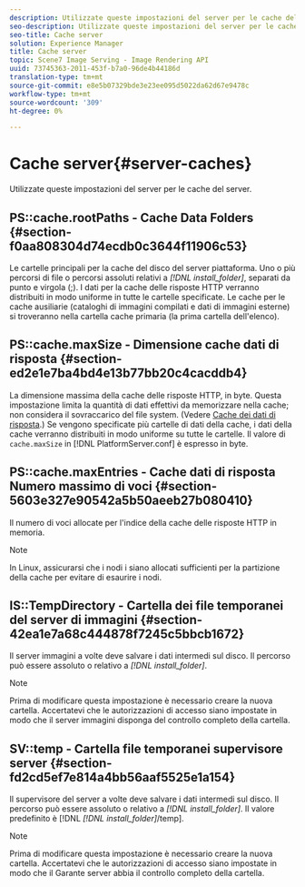 ```yaml
---
description: Utilizzate queste impostazioni del server per le cache del server.
seo-description: Utilizzate queste impostazioni del server per le cache del server.
seo-title: Cache server
solution: Experience Manager
title: Cache server
topic: Scene7 Image Serving - Image Rendering API
uuid: 73745363-2011-453f-b7a0-96de4b44186d
translation-type: tm+mt
source-git-commit: e8e5b07329bde3e23ee095d5022da62d67e9478c
workflow-type: tm+mt
source-wordcount: '309'
ht-degree: 0%

---
```



# Cache server{#server-caches}

Utilizzate queste impostazioni del server per le cache del server.

## PS::cache.rootPaths - Cache Data Folders {#section-f0aa808304d74ecdb0c3644f11906c53}

Le cartelle principali per la cache del disco del server piattaforma. Uno o più percorsi di file o percorsi assoluti relativi a *[!DNL install_folder]*, separati da punto e virgola (;). I dati per la cache delle risposte HTTP verranno distribuiti in modo uniforme in tutte le cartelle specificate. Le cache per le cache ausiliarie (cataloghi di immagini compilati e dati di immagini esterne) si troveranno nella cartella cache primaria (la prima cartella dell&#39;elenco).

## PS::cache.maxSize - Dimensione cache dati di risposta {#section-ed2e1e7ba4bd4e13b77bb20c4cacddb4}

La dimensione massima della cache delle risposte HTTP, in byte. Questa impostazione limita la quantità di dati effettivi da memorizzare nella cache; non considera il sovraccarico del file system. (Vedere [Cache dei dati di risposta](../../../../is-api/image-serving-api-ref/c-configuration-and-administration/c-data-caches/c-response-data-cache.md#concept-81ea996c242441f2a69f7e9d9b3a29ca).) Se vengono specificate più cartelle di dati della cache, i dati della cache verranno distribuiti in modo uniforme su tutte le cartelle. Il valore di `cache.maxSize` in [!DNL PlatformServer.conf] è espresso in byte.

## PS::cache.maxEntries - Cache dati di risposta Numero massimo di voci {#section-5603e327e90542a5b50aeeb27b080410}

Il numero di voci allocate per l&#39;indice della cache delle risposte HTTP in memoria.

>[!NOTE]
>
>In Linux, assicurarsi che i nodi i siano allocati sufficienti per la partizione della cache per evitare di esaurire i nodi.

## IS::TempDirectory - Cartella dei file temporanei del server di immagini {#section-42ea1e7a68c444878f7245c5bbcb1672}

Il server immagini a volte deve salvare i dati intermedi sul disco. Il percorso può essere assoluto o relativo a *[!DNL install_folder]*.

>[!NOTE]
>
>Prima di modificare questa impostazione è necessario creare la nuova cartella. Accertatevi che le autorizzazioni di accesso siano impostate in modo che il server immagini disponga del controllo completo della cartella.

## SV::temp - Cartella file temporanei supervisore server {#section-fd2cd5ef7e814a4bb56aaf5525e1a154}

Il supervisore del server a volte deve salvare i dati intermedi sul disco. Il percorso può essere assoluto o relativo a *[!DNL install_folder]*. Il valore predefinito è [!DNL *[!DNL install_folder]*/temp].

>[!NOTE]
>
>Prima di modificare questa impostazione è necessario creare la nuova cartella. Accertatevi che le autorizzazioni di accesso siano impostate in modo che il Garante server abbia il controllo completo della cartella.

